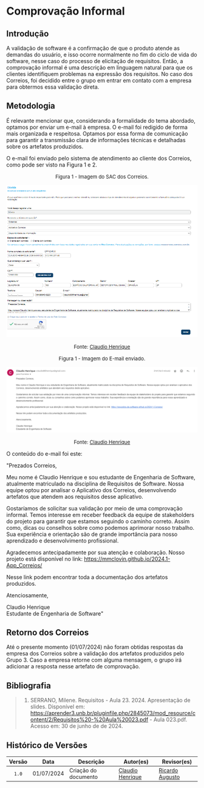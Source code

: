 # Comprovação Informal

## Introdução

A validação de software é a confirmação de que o produto atende as demandas do usuário, e isso ocorre normalmente no fim do ciclo de vida do software, nesse caso do processo de elicitação de requisitos. Então, a comprovação informal é uma descrição em linguagem natural para que os clientes identifiquem problemas na expressão dos requisitos. No caso dos Correios, foi decidido entre o grupo em entrar em contato com a empresa para obtermos essa validação direta.

## Metodologia

É relevante mencionar que, considerando a formalidade do tema abordado, optamos por enviar um e-mail à empresa. O e-mail foi redigido de forma mais organizada e respeitosa. Optamos por essa forma de comunicação para garantir a transmissão clara de informações técnicas e detalhadas sobre os artefatos produzidos.

O e-mail foi enviado pelo sistema de atendimento ao cliente dos Correios, como pode ser visto na Figura 1 e 2.

<font size="2"><p style="text-align: center">Figura 1 - Imagem do SAC dos Correios.</p></font>

![print1](../assets/validacao/print-comprovacao-informal.png)

<font size="2"><p style="text-align: center">Fonte: [Claudio Henrique][ClaudioGH]</p></font>


<font size="2"><p style="text-align: center">Figura 1 - Imagem do E-mail enviado.</p></font>


![print2](../assets/validacao/print-email-comprovacao.png)

<font size="2"><p style="text-align: center">Fonte: [Claudio Henrique][ClaudioGH]</p></font>


O conteúdo do e-mail foi este:

"Prezados Correios,

Meu nome é Claudio Henrique e sou estudante de Engenharia de Software, atualmente matriculado na disciplina de Requisitos de Software. Nossa equipe optou por analisar o Aplicativo dos Correios, desenvolvendo artefatos que atendem aos requisitos desse aplicativo.

Gostaríamos de solicitar sua validação por meio de uma comprovação informal. Temos interesse em receber feedback da equipe de stakeholders do projeto para garantir que estamos seguindo o caminho correto. Assim como, dicas ou conselhos sobre como podemos aprimorar nosso trabalho. Sua experiência e orientação são de grande importância para nosso aprendizado e desenvolvimento profissional.

Agradecemos antecipadamente por sua atenção e colaboração. Nosso projeto está disponível no link: https://mmclovin.github.io/2024.1-App_Correios/

Nesse link podem encontrar toda a documentação dos artefatos produzidos.

Atenciosamente,

Claudio Henrique  
Estudante de Engenharia de Software"




## Retorno dos Correios

Até o presente momento (01/07/2024) não foram obtidas respostas da empresa dos Correios sobre a validação dos artefatos produzidos pelo Grupo 3. Caso a empresa retorne com alguma mensagem, o grupo irá adicionar a resposta nesse artefato de comprovação.


## Bibliografia

> 1. SERRANO, Milene. Requisitos - Aula 23. 2024. Apresentação de slides. Disponível em: https://aprender3.unb.br/pluginfile.php/2845073/mod_resource/content/2/Requisitos%20-%20Aula%20023.pdf - Aula 023.pdf. Acesso em: 30 de junho de de 2024.

## Histórico de Versões

| Versão | Data | Descrição | Autor(es) | Revisor(es) |
| :----: | :--: | --------- | ----------- | ------ |
| `1.0`  | 01/07/2024 | Criação do documento | [Claudio Henrique][ClaudioGH] | [Ricardo Augusto][RicardoGH] |

[ClaudioGH]: https://github.com/claudiohsc
[DaniloGH]: https://github.com/Danilo-Carvalho-Antunes
[EliasGH]: https://github.com/EliasOliver21
[GabrielBGH]: https://github.com/Bertolazi
[GabrielFGH]: https://github.com/MMcLovin
[PabloGH]: https://github.com/pabloheika
[RicardoGH]: https://www.github.com/avmricardo
